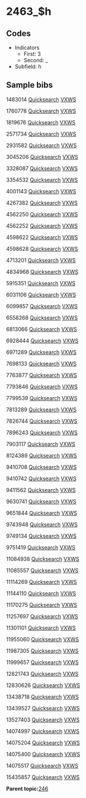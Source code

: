 # 2463\_$h

## Codes

-   Indicators
    -   First: 3
    -   Second: \_
-   Subfield: h

## Sample bibs

1483014 [Quicksearch](https://search.library.yale.edu/catalog/1483014) [VXWS](http://prodorbis.library.yale.edu:7014/vxws/GetHoldingsService?bibId=1483014)

1760778 [Quicksearch](https://search.library.yale.edu/catalog/1760778) [VXWS](http://prodorbis.library.yale.edu:7014/vxws/GetHoldingsService?bibId=1760778)

1819676 [Quicksearch](https://search.library.yale.edu/catalog/1819676) [VXWS](http://prodorbis.library.yale.edu:7014/vxws/GetHoldingsService?bibId=1819676)

2571734 [Quicksearch](https://search.library.yale.edu/catalog/2571734) [VXWS](http://prodorbis.library.yale.edu:7014/vxws/GetHoldingsService?bibId=2571734)

2931582 [Quicksearch](https://search.library.yale.edu/catalog/2931582) [VXWS](http://prodorbis.library.yale.edu:7014/vxws/GetHoldingsService?bibId=2931582)

3045206 [Quicksearch](https://search.library.yale.edu/catalog/3045206) [VXWS](http://prodorbis.library.yale.edu:7014/vxws/GetHoldingsService?bibId=3045206)

3328087 [Quicksearch](https://search.library.yale.edu/catalog/3328087) [VXWS](http://prodorbis.library.yale.edu:7014/vxws/GetHoldingsService?bibId=3328087)

3354532 [Quicksearch](https://search.library.yale.edu/catalog/3354532) [VXWS](http://prodorbis.library.yale.edu:7014/vxws/GetHoldingsService?bibId=3354532)

4001143 [Quicksearch](https://search.library.yale.edu/catalog/4001143) [VXWS](http://prodorbis.library.yale.edu:7014/vxws/GetHoldingsService?bibId=4001143)

4267382 [Quicksearch](https://search.library.yale.edu/catalog/4267382) [VXWS](http://prodorbis.library.yale.edu:7014/vxws/GetHoldingsService?bibId=4267382)

4562250 [Quicksearch](https://search.library.yale.edu/catalog/4562250) [VXWS](http://prodorbis.library.yale.edu:7014/vxws/GetHoldingsService?bibId=4562250)

4562252 [Quicksearch](https://search.library.yale.edu/catalog/4562252) [VXWS](http://prodorbis.library.yale.edu:7014/vxws/GetHoldingsService?bibId=4562252)

4598622 [Quicksearch](https://search.library.yale.edu/catalog/4598622) [VXWS](http://prodorbis.library.yale.edu:7014/vxws/GetHoldingsService?bibId=4598622)

4598628 [Quicksearch](https://search.library.yale.edu/catalog/4598628) [VXWS](http://prodorbis.library.yale.edu:7014/vxws/GetHoldingsService?bibId=4598628)

4713201 [Quicksearch](https://search.library.yale.edu/catalog/4713201) [VXWS](http://prodorbis.library.yale.edu:7014/vxws/GetHoldingsService?bibId=4713201)

4834968 [Quicksearch](https://search.library.yale.edu/catalog/4834968) [VXWS](http://prodorbis.library.yale.edu:7014/vxws/GetHoldingsService?bibId=4834968)

5915351 [Quicksearch](https://search.library.yale.edu/catalog/5915351) [VXWS](http://prodorbis.library.yale.edu:7014/vxws/GetHoldingsService?bibId=5915351)

6031106 [Quicksearch](https://search.library.yale.edu/catalog/6031106) [VXWS](http://prodorbis.library.yale.edu:7014/vxws/GetHoldingsService?bibId=6031106)

6099857 [Quicksearch](https://search.library.yale.edu/catalog/6099857) [VXWS](http://prodorbis.library.yale.edu:7014/vxws/GetHoldingsService?bibId=6099857)

6558268 [Quicksearch](https://search.library.yale.edu/catalog/6558268) [VXWS](http://prodorbis.library.yale.edu:7014/vxws/GetHoldingsService?bibId=6558268)

6813066 [Quicksearch](https://search.library.yale.edu/catalog/6813066) [VXWS](http://prodorbis.library.yale.edu:7014/vxws/GetHoldingsService?bibId=6813066)

6928444 [Quicksearch](https://search.library.yale.edu/catalog/6928444) [VXWS](http://prodorbis.library.yale.edu:7014/vxws/GetHoldingsService?bibId=6928444)

6971289 [Quicksearch](https://search.library.yale.edu/catalog/6971289) [VXWS](http://prodorbis.library.yale.edu:7014/vxws/GetHoldingsService?bibId=6971289)

7698133 [Quicksearch](https://search.library.yale.edu/catalog/7698133) [VXWS](http://prodorbis.library.yale.edu:7014/vxws/GetHoldingsService?bibId=7698133)

7763877 [Quicksearch](https://search.library.yale.edu/catalog/7763877) [VXWS](http://prodorbis.library.yale.edu:7014/vxws/GetHoldingsService?bibId=7763877)

7793846 [Quicksearch](https://search.library.yale.edu/catalog/7793846) [VXWS](http://prodorbis.library.yale.edu:7014/vxws/GetHoldingsService?bibId=7793846)

7799539 [Quicksearch](https://search.library.yale.edu/catalog/7799539) [VXWS](http://prodorbis.library.yale.edu:7014/vxws/GetHoldingsService?bibId=7799539)

7813289 [Quicksearch](https://search.library.yale.edu/catalog/7813289) [VXWS](http://prodorbis.library.yale.edu:7014/vxws/GetHoldingsService?bibId=7813289)

7826744 [Quicksearch](https://search.library.yale.edu/catalog/7826744) [VXWS](http://prodorbis.library.yale.edu:7014/vxws/GetHoldingsService?bibId=7826744)

7896243 [Quicksearch](https://search.library.yale.edu/catalog/7896243) [VXWS](http://prodorbis.library.yale.edu:7014/vxws/GetHoldingsService?bibId=7896243)

7903117 [Quicksearch](https://search.library.yale.edu/catalog/7903117) [VXWS](http://prodorbis.library.yale.edu:7014/vxws/GetHoldingsService?bibId=7903117)

8124389 [Quicksearch](https://search.library.yale.edu/catalog/8124389) [VXWS](http://prodorbis.library.yale.edu:7014/vxws/GetHoldingsService?bibId=8124389)

9410708 [Quicksearch](https://search.library.yale.edu/catalog/9410708) [VXWS](http://prodorbis.library.yale.edu:7014/vxws/GetHoldingsService?bibId=9410708)

9410742 [Quicksearch](https://search.library.yale.edu/catalog/9410742) [VXWS](http://prodorbis.library.yale.edu:7014/vxws/GetHoldingsService?bibId=9410742)

9411562 [Quicksearch](https://search.library.yale.edu/catalog/9411562) [VXWS](http://prodorbis.library.yale.edu:7014/vxws/GetHoldingsService?bibId=9411562)

9630741 [Quicksearch](https://search.library.yale.edu/catalog/9630741) [VXWS](http://prodorbis.library.yale.edu:7014/vxws/GetHoldingsService?bibId=9630741)

9651844 [Quicksearch](https://search.library.yale.edu/catalog/9651844) [VXWS](http://prodorbis.library.yale.edu:7014/vxws/GetHoldingsService?bibId=9651844)

9743948 [Quicksearch](https://search.library.yale.edu/catalog/9743948) [VXWS](http://prodorbis.library.yale.edu:7014/vxws/GetHoldingsService?bibId=9743948)

9749134 [Quicksearch](https://search.library.yale.edu/catalog/9749134) [VXWS](http://prodorbis.library.yale.edu:7014/vxws/GetHoldingsService?bibId=9749134)

9751419 [Quicksearch](https://search.library.yale.edu/catalog/9751419) [VXWS](http://prodorbis.library.yale.edu:7014/vxws/GetHoldingsService?bibId=9751419)

11084938 [Quicksearch](https://search.library.yale.edu/catalog/11084938) [VXWS](http://prodorbis.library.yale.edu:7014/vxws/GetHoldingsService?bibId=11084938)

11085557 [Quicksearch](https://search.library.yale.edu/catalog/11085557) [VXWS](http://prodorbis.library.yale.edu:7014/vxws/GetHoldingsService?bibId=11085557)

11114269 [Quicksearch](https://search.library.yale.edu/catalog/11114269) [VXWS](http://prodorbis.library.yale.edu:7014/vxws/GetHoldingsService?bibId=11114269)

11144110 [Quicksearch](https://search.library.yale.edu/catalog/11144110) [VXWS](http://prodorbis.library.yale.edu:7014/vxws/GetHoldingsService?bibId=11144110)

11170275 [Quicksearch](https://search.library.yale.edu/catalog/11170275) [VXWS](http://prodorbis.library.yale.edu:7014/vxws/GetHoldingsService?bibId=11170275)

11257697 [Quicksearch](https://search.library.yale.edu/catalog/11257697) [VXWS](http://prodorbis.library.yale.edu:7014/vxws/GetHoldingsService?bibId=11257697)

11301101 [Quicksearch](https://search.library.yale.edu/catalog/11301101) [VXWS](http://prodorbis.library.yale.edu:7014/vxws/GetHoldingsService?bibId=11301101)

11955060 [Quicksearch](https://search.library.yale.edu/catalog/11955060) [VXWS](http://prodorbis.library.yale.edu:7014/vxws/GetHoldingsService?bibId=11955060)

11987305 [Quicksearch](https://search.library.yale.edu/catalog/11987305) [VXWS](http://prodorbis.library.yale.edu:7014/vxws/GetHoldingsService?bibId=11987305)

11999657 [Quicksearch](https://search.library.yale.edu/catalog/11999657) [VXWS](http://prodorbis.library.yale.edu:7014/vxws/GetHoldingsService?bibId=11999657)

12821743 [Quicksearch](https://search.library.yale.edu/catalog/12821743) [VXWS](http://prodorbis.library.yale.edu:7014/vxws/GetHoldingsService?bibId=12821743)

12830626 [Quicksearch](https://search.library.yale.edu/catalog/12830626) [VXWS](http://prodorbis.library.yale.edu:7014/vxws/GetHoldingsService?bibId=12830626)

13438718 [Quicksearch](https://search.library.yale.edu/catalog/13438718) [VXWS](http://prodorbis.library.yale.edu:7014/vxws/GetHoldingsService?bibId=13438718)

13439527 [Quicksearch](https://search.library.yale.edu/catalog/13439527) [VXWS](http://prodorbis.library.yale.edu:7014/vxws/GetHoldingsService?bibId=13439527)

13527403 [Quicksearch](https://search.library.yale.edu/catalog/13527403) [VXWS](http://prodorbis.library.yale.edu:7014/vxws/GetHoldingsService?bibId=13527403)

14074997 [Quicksearch](https://search.library.yale.edu/catalog/14074997) [VXWS](http://prodorbis.library.yale.edu:7014/vxws/GetHoldingsService?bibId=14074997)

14075204 [Quicksearch](https://search.library.yale.edu/catalog/14075204) [VXWS](http://prodorbis.library.yale.edu:7014/vxws/GetHoldingsService?bibId=14075204)

14075400 [Quicksearch](https://search.library.yale.edu/catalog/14075400) [VXWS](http://prodorbis.library.yale.edu:7014/vxws/GetHoldingsService?bibId=14075400)

14075517 [Quicksearch](https://search.library.yale.edu/catalog/14075517) [VXWS](http://prodorbis.library.yale.edu:7014/vxws/GetHoldingsService?bibId=14075517)

15435857 [Quicksearch](https://search.library.yale.edu/catalog/15435857) [VXWS](http://prodorbis.library.yale.edu:7014/vxws/GetHoldingsService?bibId=15435857)

**Parent topic:**[246](../../tags/246/246.md)


